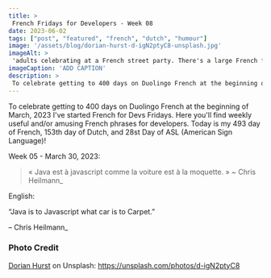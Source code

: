 ```yaml
---
title: >
 French Fridays for Developers - Week 08
date: 2023-06-02
tags: ["post", "featured", "french", "dutch", "humour"]
image: '/assets/blog/dorian-hurst-d-igN2ptyC8-unsplash.jpg'
imageAlt: >
 'adults celebrating at a French street party. There's a large French flag waving in a breeze and confetti thrown up and falling down in the air'
imageCaption: 'ADD CAPTION'
description: >
 To celebrate getting to 400 days on Duolingo French at the beginning of March, 2023 I've started French for Devs Fridays. Here you'll find  useful and/or amusing French phrases for developers. ~ Java est à javascript comme la voiture est à la moquette. ~ Read the full post for the translation.
---
```


To celebrate getting to 400 days on Duolingo French at the beginning of March, 2023 I've started French for Devs Fridays. Here you'll find weekly useful and/or amusing French phrases for developers. 
Today is my 493 day of French, 153th day of Dutch, and 28st Day of ASL (American Sign Language)!

Week 05 - March 30, 2023:

>« Java est à javascript comme la voiture est à la moquette. »
>~ Chris Heilmann_

English:  

“Java is to Javascript what car is to Carpet.”

– Chris Heilmann_


### Photo Credit

[Dorian Hurst](https://unsplash.com/@soyd) on Unsplash: https://unsplash.com/photos/d-igN2ptyC8